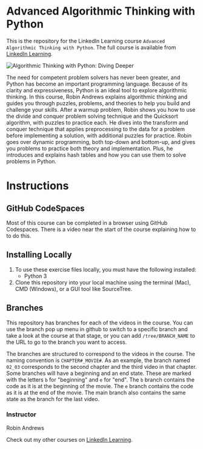 # Advanced Algorithmic Thinking with Python

This is the repository for the LinkedIn Learning course `Advanced Algorithmic Thinking with Python`. The full course is available from [LinkedIn Learning][lil-course-url].

![Algorithmic Thinking with Python: Diving Deeper][lil-thumbnail-url] 

The need for competent problem solvers has never been greater, and Python has become an important programming language. Because of its clarity and expressiveness, Python is an ideal tool to explore algorithmic thinking. In this course, Robin Andrews explains algorithmic thinking and guides you through puzzles, problems, and theories to help you build and challenge your skills. After a warmup problem, Robin shows you how to use the divide and conquer problem solving technique and the Quicksort algorithm, with puzzles to practice each. He dives into the transform and conquer technique that applies preprocessing to the data for a problem before implementing a solution, with additional puzzles for practice. Robin goes over dynamic programming, both top-down and bottom-up, and gives you problems to practice both theory and implementation. Plus, he introduces and explains hash tables and how you can use them to solve problems in Python.

# Instructions

## GitHub CodeSpaces

Most of this course can be completed in a browser using GitHub Codespaces. There is a video near the start of the course explaining how to to do this.

## Installing Locally

1. To use these exercise files locally, you must have the following installed:
	- Python 3
2. Clone this repository into your local machine using the terminal (Mac), CMD (Windows), or a GUI tool like SourceTree.

## Branches

This repository has branches for each of the videos in the course. You can use the branch pop up menu in github to switch to a specific branch and take a look at the course at that stage, or you can add `/tree/BRANCH_NAME` to the URL to go to the branch you want to access.

The branches are structured to correspond to the videos in the course. The naming convention is `CHAPTER#_MOVIE#`. As an example, the branch named `02_03` corresponds to the second chapter and the third video in that chapter. 
Some branches will have a beginning and an end state. These are marked with the letters `b` for "beginning" and `e` for "end". The `b` branch contains the code as it is at the beginning of the movie. The `e` branch contains the code as it is at the end of the movie. The main branch also contains the same state as the branch for the last video.

### Instructor

Robin Andrews            

Check out my other courses on [LinkedIn Learning](https://www.linkedin.com/learning/instructors/robin-andrews).

[lil-course-url]: https://www.linkedin.com/learning/algorithmic-thinking-with-python-diving-deeper

[lil-thumbnail-url]: https://cdn.lynda.com/course/2449273/2449273-1659468845801-16x9.jpg
